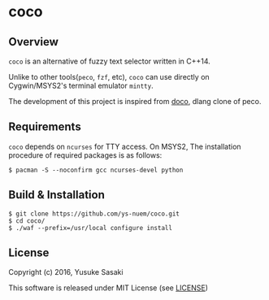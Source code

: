 # coco

## Overview
`coco` is an alternative of fuzzy text selector written in C++14.

Unlike to other tools(`peco`, `fzf`, etc), `coco` can use directly on Cygwin/MSYS2's terminal emulator `mintty`.

The development of this project is inspired from [doco](https://github.com/alphaKAI/doco), dlang clone of peco.

## Requirements
`coco` depends on `ncurses` for TTY access.  On MSYS2, The installation procedure of required packages is as follows:

```shell-session
$ pacman -S --noconfirm gcc ncurses-devel python
```

## Build & Installation

```shell-session
$ git clone https://github.com/ys-nuem/coco.git
$ cd coco/
$ ./waf --prefix=/usr/local configure install
```

## License
Copyright (c) 2016, Yusuke Sasaki

This software is released under MIT License (see [LICENSE](LICENSE))
